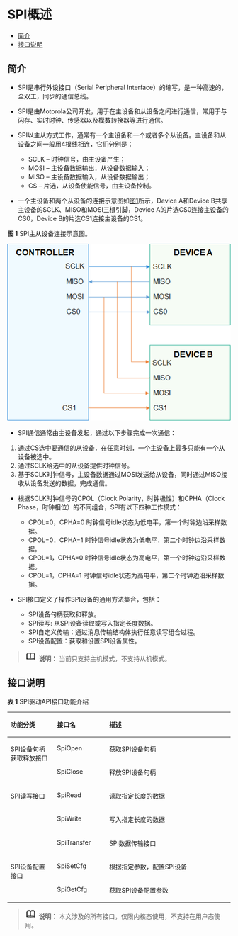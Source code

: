 # SPI概述<a name="ZH-CN_TOPIC_0000001053057951"></a>

-   [简介](#section9202632114011)
-   [接口说明](#section1859594134119)

## 简介<a name="section9202632114011"></a>

-   SPI是串行外设接口（Serial Peripheral Interface）的缩写，是一种高速的，全双工，同步的通信总线。
-   SPI是由Motorola公司开发，用于在主设备和从设备之间进行通信，常用于与闪存、实时时钟、传感器以及模数转换器等进行通信。
-   SPI以主从方式工作，通常有一个主设备和一个或者多个从设备。主设备和从设备之间一般用4根线相连，它们分别是：
    -   SCLK – 时钟信号，由主设备产生；
    -   MOSI – 主设备数据输出，从设备数据输入；
    -   MISO – 主设备数据输入，从设备数据输出；
    -   CS – 片选，从设备使能信号，由主设备控制。


-   一个主设备和两个从设备的连接示意图如[图1](#fig15227181812587)所示，Device A和Device B共享主设备的SCLK、MISO和MOSI三根引脚，Device A的片选CS0连接主设备的CS0，Device B的片选CS1连接主设备的CS1。

**图 1**  SPI主从设备连接示意图。<a name="fig15227181812587"></a>  


![](figures/zh-cn_image_0000001054142582.png)

-   SPI通信通常由主设备发起，通过以下步骤完成一次通信：

1.  通过CS选中要通信的从设备，在任意时刻，一个主设备上最多只能有一个从设备被选中。
2.  通过SCLK给选中的从设备提供时钟信号。
3.  基于SCLK时钟信号，主设备数据通过MOSI发送给从设备，同时通过MISO接收从设备发送的数据，完成通信。

-   根据SCLK时钟信号的CPOL（Clock Polarity，时钟极性）和CPHA（Clock Phase，时钟相位）的不同组合，SPI有以下四种工作模式：
    -   CPOL=0，CPHA=0 时钟信号idle状态为低电平，第一个时钟边沿采样数据。
    -   CPOL=0，CPHA=1 时钟信号idle状态为低电平，第二个时钟边沿采样数据。
    -   CPOL=1，CPHA=0 时钟信号idle状态为高电平，第一个时钟边沿采样数据。
    -   CPOL=1，CPHA=1 时钟信号idle状态为高电平，第二个时钟边沿采样数据。


-   SPI接口定义了操作SPI设备的通用方法集合，包括：
    -   SPI设备句柄获取和释放。
    -   SPI读写:  从SPI设备读取或写入指定长度数据。
    -   SPI自定义传输：通过消息传输结构体执行任意读写组合过程。
    -   SPI设备配置：获取和设置SPI设备属性。


>![](public_sys-resources/icon-note.gif) **说明：** 
>当前只支持主机模式，不支持从机模式。

## 接口说明<a name="section1859594134119"></a>

**表 1**  SPI驱动API接口功能介绍

<a name="table1731550155318"></a>
<table><thead align="left"><tr id="row4419501537"><th class="cellrowborder" align="left" valign="top" width="20.857914208579142%" id="mcps1.2.4.1.1"><p id="p641050105320"><a name="p641050105320"></a><a name="p641050105320"></a>功能分类</p>
</th>
<th class="cellrowborder" align="left" valign="top" width="23.36766323367663%" id="mcps1.2.4.1.2"><p id="p54150165315"><a name="p54150165315"></a><a name="p54150165315"></a>接口名</p>
</th>
<th class="cellrowborder" align="left" valign="top" width="55.77442255774422%" id="mcps1.2.4.1.3"><p id="p941150145313"><a name="p941150145313"></a><a name="p941150145313"></a>描述</p>
</th>
</tr>
</thead>
<tbody><tr id="row1651292212306"><td class="cellrowborder" rowspan="2" valign="top" width="20.857914208579142%" headers="mcps1.2.4.1.1 "><p id="p1387414255305"><a name="p1387414255305"></a><a name="p1387414255305"></a>SPI设备句柄获取释放接口</p>
</td>
<td class="cellrowborder" valign="top" width="23.36766323367663%" headers="mcps1.2.4.1.2 "><p id="p8874825143014"><a name="p8874825143014"></a><a name="p8874825143014"></a>SpiOpen</p>
</td>
<td class="cellrowborder" valign="top" width="55.77442255774422%" headers="mcps1.2.4.1.3 "><p id="p1087432513307"><a name="p1087432513307"></a><a name="p1087432513307"></a>获取SPI设备句柄</p>
</td>
</tr>
<tr id="row1429083612305"><td class="cellrowborder" valign="top" headers="mcps1.2.4.1.1 "><p id="p1956614106311"><a name="p1956614106311"></a><a name="p1956614106311"></a>SpiClose</p>
</td>
<td class="cellrowborder" valign="top" headers="mcps1.2.4.1.2 "><p id="p829111362306"><a name="p829111362306"></a><a name="p829111362306"></a>释放SPI设备句柄</p>
</td>
</tr>
<tr id="row34145016535"><td class="cellrowborder" rowspan="3" valign="top" width="20.857914208579142%" headers="mcps1.2.4.1.1 "><p id="p229610227124"><a name="p229610227124"></a><a name="p229610227124"></a>SPI读写接口</p>
</td>
<td class="cellrowborder" valign="top" width="23.36766323367663%" headers="mcps1.2.4.1.2 "><p id="p19389143041518"><a name="p19389143041518"></a><a name="p19389143041518"></a>SpiRead</p>
</td>
<td class="cellrowborder" valign="top" width="55.77442255774422%" headers="mcps1.2.4.1.3 "><p id="p8738101941716"><a name="p8738101941716"></a><a name="p8738101941716"></a>读取指定长度的数据</p>
</td>
</tr>
<tr id="row5632152611414"><td class="cellrowborder" valign="top" headers="mcps1.2.4.1.1 "><p id="p143890309153"><a name="p143890309153"></a><a name="p143890309153"></a>SpiWrite</p>
</td>
<td class="cellrowborder" valign="top" headers="mcps1.2.4.1.2 "><p id="p573815197171"><a name="p573815197171"></a><a name="p573815197171"></a>写入指定长度的数据</p>
</td>
</tr>
<tr id="row1766145611414"><td class="cellrowborder" valign="top" headers="mcps1.2.4.1.1 "><p id="p183904373018"><a name="p183904373018"></a><a name="p183904373018"></a>SpiTransfer</p>
</td>
<td class="cellrowborder" valign="top" headers="mcps1.2.4.1.2 "><p id="p1639011313303"><a name="p1639011313303"></a><a name="p1639011313303"></a>SPI数据传输接口</p>
</td>
</tr>
<tr id="row1020919129159"><td class="cellrowborder" rowspan="2" valign="top" width="20.857914208579142%" headers="mcps1.2.4.1.1 "><p id="p82092126154"><a name="p82092126154"></a><a name="p82092126154"></a>SPI设备配置接口</p>
<p id="p6794153701111"><a name="p6794153701111"></a><a name="p6794153701111"></a></p>
</td>
<td class="cellrowborder" valign="top" width="23.36766323367663%" headers="mcps1.2.4.1.2 "><p id="p1739013012154"><a name="p1739013012154"></a><a name="p1739013012154"></a>SpiSetCfg</p>
</td>
<td class="cellrowborder" valign="top" width="55.77442255774422%" headers="mcps1.2.4.1.3 "><p id="p073910197173"><a name="p073910197173"></a><a name="p073910197173"></a>根据指定参数，配置SPI设备</p>
</td>
</tr>
<tr id="row379443710118"><td class="cellrowborder" valign="top" headers="mcps1.2.4.1.1 "><p id="p4333154919111"><a name="p4333154919111"></a><a name="p4333154919111"></a>SpiGetCfg</p>
</td>
<td class="cellrowborder" valign="top" headers="mcps1.2.4.1.2 "><p id="p11333649171117"><a name="p11333649171117"></a><a name="p11333649171117"></a>获取SPI设备配置参数</p>
</td>
</tr>
</tbody>
</table>

>![](public_sys-resources/icon-note.gif) **说明：** 
>本文涉及的所有接口，仅限内核态使用，不支持在用户态使用。

